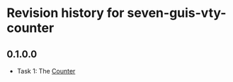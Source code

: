 # Revision history for seven-guis-vty-counter

## 0.1.0.0

* Task 1: The [Counter](https://eugenkiss.github.io/7guis/tasks#counter)
